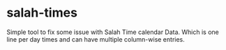 # salah-times
Simple tool to fix some issue with Salah Time calendar Data. Which is one line per day times and can have multiple column-wise entries.
